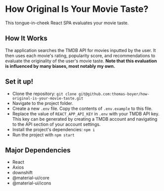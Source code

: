 # How Original Is Your Movie Taste?

This tongue-in-cheek React SPA evaluates your movie taste.

## How It Works

The application searches the TMDB API for movies inputted by the user. It then uses each movie's rating, popularity score, and recommendations to evaluate the originality of the user's movie taste. **Note that this evaluation is influenced by many biases, most notably my own.**

## Set it up!

- Clone the repository: `git clone git@github.com:thomas-boyer/how-original-is-your-movie-taste.git`
- Navigate to the project folder.
- Create a new `.env` file. Copy the contents of `.env.example` to this file.
- Replace the value of `REACT_APP_API_KEY` in `.env` with your TMDB API key. This key can be generated by creating a TMDB account and navigating to the API section of your account settings.
- Install the project's dependencies: `npm i`
- Run the project with `npm start`

## Major Dependencies

- React
- Axios
- downshift
- @material-ui/core
- @material-ui/icons